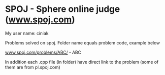 SPOJ - Sphere online judge (www.spoj.com)
====
My user name: ciniak

Problems solved on spoj. Folder name equals problem code, example below

www.spoj.com/problems/ABC/   -   ABC

In addition each .cpp file (in folder) have direct link to the problem (some of them are from pl.spoj.com)
